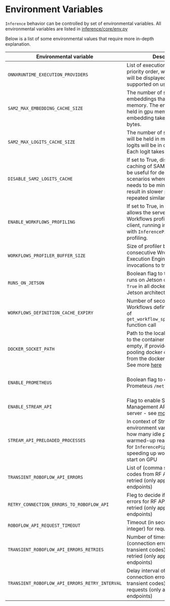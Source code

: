 # Environment Variables

`Inference` behavior can be controlled by set of environmental variables. All environmental variables are listed in [inference/core/env.py](https://github.com/roboflow/inference/blob/main/inference/core/env.py)

Below is a list of some environmental values that require more in-depth explanation.

Environmental variable                         | Description                                                                                                                                                                                                               | Default
-----------------------------------------------|---------------------------------------------------------------------------------------------------------------------------------------------------------------------------------------------------------------------------| -----------
`ONNXRUNTIME_EXECUTION_PROVIDERS`              | List of execution providers in priority order, warning message will be displayed if provider is not supported on user platform                                                                                            | See [here](https://github.com/roboflow/inference/blob/main/inference/core/env.py#L262)
`SAM2_MAX_EMBEDDING_CACHE_SIZE`                | The number of sam2 embeddings that will be held in memory. The embeddings will be held in gpu memory. Each embedding takes 16777216 bytes.                                                                                | 100
`SAM2_MAX_LOGITS_CACHE_SIZE`                   | The number of sam2 logits that will be held in memory. The the logits will be in cpu memory. Each logit takes 262144 bytes.                                                                                               | 1000
`DISABLE_SAM2_LOGITS_CACHE`                    | If set to True, disables the caching of SAM2 logits. This can be useful for debugging or in scenarios where memory usage needs to be minimized, but may result in slower performance for repeated similar requests.       | False
`ENABLE_WORKFLOWS_PROFILING`                   | If set to True, in `inference` server allows the server to output Workflows profiler traces the client, running in Python package with `InferencePipeline` it enables profiling.                                          | False
`WORKFLOWS_PROFILER_BUFFER_SIZE`               | Size of profiler buffer (number of consecutive Wrofklows Execution Engine `run(...)` invocations to trace in buffer.                                                                                                      | 64
`RUNS_ON_JETSON`                               | Boolean flag to tell if `inference` runs on Jetson device - set to `True` in all docker builds for Jetson architecture.                                                                                                   | False
`WORKFLOWS_DEFINITION_CACHE_EXPIRY`            | Number of seconds to cache Workflows definitions as a result of `get_workflow_specification(...)` function call                                                                                                           | `15 * 60` - 15 minutes
`DOCKER_SOCKET_PATH`                           | Path to the local socket mounted to the container - by default empty, if provided - enables pooling docker container stats from the docker deamon socket. See more [here](./server_configuration/container_statistics.md) | Not Set   
`ENABLE_PROMETHEUS`                            | Boolean flag to enable Prometeus `/metrics` enpoint.                                                                                                                                                                      | True for docker images in dockerhub
`ENABLE_STREAM_API`                            | Flag to enable Stream Management API in `inference` server - see [more](/workflows/video_processing/overview.md).                                                                                                         | False
`STREAM_API_PRELOADED_PROCESSES`               | In context of Stream API - this environment variable controlls how many idle processes are warmed-up ready to be a worker for `InferencePipeline` - helps speeding up workers processes start on GPU                      | 0
`TRANSIENT_ROBOFLOW_API_ERRORS`                | List of (comma separated) HTTP codes from RF API that should be retried (only applicable to GET endpoints)                                                                                                                | `None`
`RETRY_CONNECTION_ERRORS_TO_ROBOFLOW_API`      | Fleg to decide if connection errors for RF API should be retried (only applicable to GET endpoints)                                                                                                                       | `False`
`ROBOFLOW_API_REQUEST_TIMEOUT`                 | Timeout (in seconds given as integer) for requests to RF API                                                                                                                                                              | `None`
`TRANSIENT_ROBOFLOW_API_ERRORS_RETRIES`        | Number of times transient errors (connection errors and HTTP transient codes) to RF API will be retried (only applicable to GET endpoints)                                                                                | `3`
`TRANSIENT_ROBOFLOW_API_ERRORS_RETRY_INTERVAL` | Delay interval of retries (for connection errors and HTTP transient codes) of RF API requests (only applicable to GET endpoints)                                                                                          | `3`

